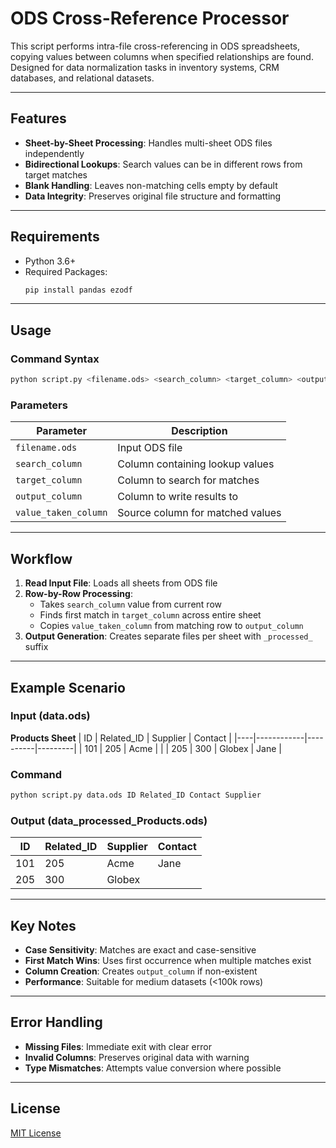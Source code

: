 # ODS Cross-Reference Processor

This script performs intra-file cross-referencing in ODS spreadsheets, copying values between columns when specified relationships are found. Designed for data normalization tasks in inventory systems, CRM databases, and relational datasets.

---

## Features

- **Sheet-by-Sheet Processing**: Handles multi-sheet ODS files independently
- **Bidirectional Lookups**: Search values can be in different rows from target matches
- **Blank Handling**: Leaves non-matching cells empty by default
- **Data Integrity**: Preserves original file structure and formatting

---

## Requirements

- Python 3.6+
- Required Packages:
  ```bash
  pip install pandas ezodf
  ```

---

## Usage

### Command Syntax
```bash
python script.py <filename.ods> <search_column> <target_column> <output_column> <value_taken_column>
```

### Parameters
| Parameter | Description |
|-----------|-------------|
| `filename.ods` | Input ODS file |
| `search_column` | Column containing lookup values |
| `target_column` | Column to search for matches |
| `output_column` | Column to write results to |
| `value_taken_column` | Source column for matched values |

---

## Workflow

1. **Read Input File**: Loads all sheets from ODS file
2. **Row-by-Row Processing**:
   - Takes `search_column` value from current row
   - Finds first match in `target_column` across entire sheet
   - Copies `value_taken_column` from matching row to `output_column`
3. **Output Generation**: Creates separate files per sheet with `_processed_` suffix

---

## Example Scenario

### Input (data.ods)
**Products Sheet**
| ID | Related_ID | Supplier | Contact |
|----|------------|----------|---------|
| 101 | 205       | Acme     |         |
| 205 | 300       | Globex   | Jane    |

### Command
```bash
python script.py data.ods ID Related_ID Contact Supplier
```

### Output (data_processed_Products.ods)
| ID | Related_ID | Supplier | Contact |
|----|------------|----------|---------|
| 101 | 205       | Acme     | Jane    |
| 205 | 300       | Globex   |         |

---

## Key Notes

- **Case Sensitivity**: Matches are exact and case-sensitive
- **First Match Wins**: Uses first occurrence when multiple matches exist
- **Column Creation**: Creates `output_column` if non-existent
- **Performance**: Suitable for medium datasets (<100k rows)

---

## Error Handling

- **Missing Files**: Immediate exit with clear error
- **Invalid Columns**: Preserves original data with warning
- **Type Mismatches**: Attempts value conversion where possible

---

## License

[MIT License](LICENSE)
